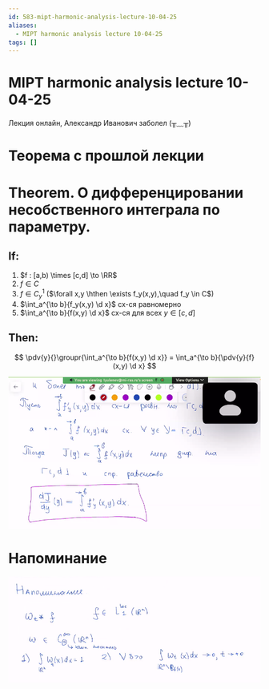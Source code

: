 ```yaml
---
id: 583-mipt-harmonic-analysis-lecture-10-04-25
aliases:
  - MIPT harmonic analysis lecture 10-04-25
tags: []
---
```


# MIPT harmonic analysis lecture 10-04-25

Лекция онлайн, Александр Иванович заболел (╥﹏╥)

# Теорема с прошлой лекции

# Theorem. О дифференцировании несобственного интеграла по параметру.

## If:

1. $f : [a,b) \times [c,d] \to \RR$
2. $f \in C$
3. $f \in C_y^1$ ($\forall x,y \hthen \exists f_y(x,y),\quad f_y \in C$)
4. $\int_a^{\to b}{f_y(x,y) \d x}$ сх-ся равномерно
5. $\int_a^{\to b}{f(x,y) \d x}$ сх-ся для всех $y \in [c,d]$

## Then:
$$
\pdv{y}{}\groupr{\int_a^{\to b}{f(x,y) \d x}} = \int_a^{\to b}{\pdv{y}{f}(x,y) \d x}
$$

![10-04-25_19-19-47_342.png](assets/imgs/10-04-25_19-19-47_342.png)

# Напоминание
![10-04-25_19-30-19_522.png](assets/imgs/10-04-25_19-30-19_522.png)

